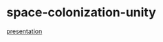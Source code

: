 # space-colonization-unity

[presentation](https://docs.google.com/presentation/d/110DzNCKUy7dzVMFq37ZElFJ7eEMjXkE6aEkWVjDI__Q/edit?usp=sharing)
